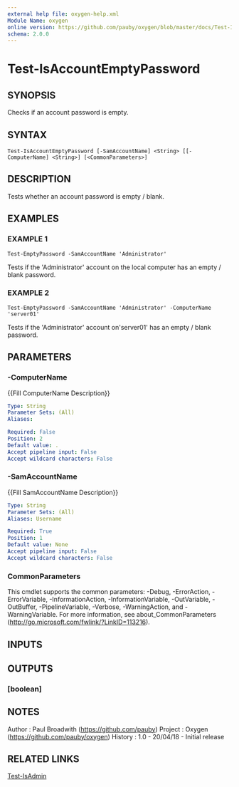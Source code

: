 ```yaml
---
external help file: oxygen-help.xml
Module Name: oxygen
online version: https://github.com/pauby/oxygen/blob/master/docs/Test-IsAccountEmptyPassword.md
schema: 2.0.0
---
```


# Test-IsAccountEmptyPassword

## SYNOPSIS
Checks if an account password is empty.

## SYNTAX

```
Test-IsAccountEmptyPassword [-SamAccountName] <String> [[-ComputerName] <String>] [<CommonParameters>]
```

## DESCRIPTION
Tests whether an account password is empty / blank.

## EXAMPLES

### EXAMPLE 1
```
Test-EmptyPassword -SamAccountName 'Administrator'
```

Tests if the 'Administrator' account on the local computer has an 
empty / blank password.

### EXAMPLE 2
```
Test-EmptyPassword -SamAccountName 'Administrator' -ComputerName 'server01'
```

Tests if the 'Administrator' account on'server01' has an empty / blank 
password.

## PARAMETERS

### -ComputerName
{{Fill ComputerName Description}}

```yaml
Type: String
Parameter Sets: (All)
Aliases:

Required: False
Position: 2
Default value: .
Accept pipeline input: False
Accept wildcard characters: False
```

### -SamAccountName
{{Fill SamAccountName Description}}

```yaml
Type: String
Parameter Sets: (All)
Aliases: Username

Required: True
Position: 1
Default value: None
Accept pipeline input: False
Accept wildcard characters: False
```

### CommonParameters
This cmdlet supports the common parameters: -Debug, -ErrorAction, -ErrorVariable, -InformationAction, -InformationVariable, -OutVariable, -OutBuffer, -PipelineVariable, -Verbose, -WarningAction, and -WarningVariable.
For more information, see about_CommonParameters (http://go.microsoft.com/fwlink/?LinkID=113216).

## INPUTS

## OUTPUTS

### [boolean]

## NOTES
Author  : Paul Broadwith (https://github.com/pauby)
Project : Oxygen (https://github.com/pauby/oxygen)
History : 1.0 - 20/04/18 - Initial release

## RELATED LINKS

[Test-IsAdmin]()

